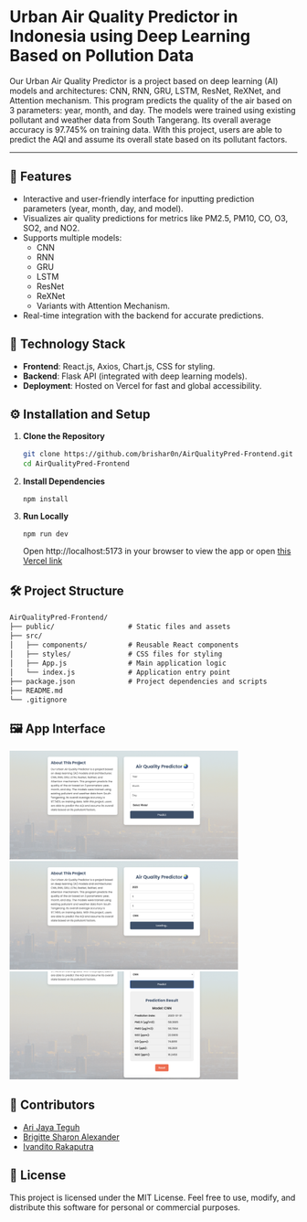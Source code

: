 # Urban Air Quality Predictor in Indonesia using Deep Learning Based on Pollution Data

Our Urban Air Quality Predictor is a project based on deep learning (AI) models and architectures: CNN, RNN, GRU, LSTM, ResNet, ReXNet, and Attention mechanism. This program predicts the quality of the air based on 3 parameters: year, month, and day. The models were trained using existing pollutant and weather data from South Tangerang. Its overall average accuracy is 97.745% on training data. With this project, users are able to predict the AQI and assume its overall state based on its pollutant factors.

---

## 🌟 Features
- Interactive and user-friendly interface for inputting prediction parameters (year, month, day, and model).
- Visualizes air quality predictions for metrics like PM2.5, PM10, CO, O3, SO2, and NO2.
- Supports multiple models:
  - CNN
  - RNN
  - GRU
  - LSTM
  - ResNet
  - ReXNet
  - Variants with Attention Mechanism.
- Real-time integration with the backend for accurate predictions.

## 🚀 Technology Stack
- **Frontend**: React.js, Axios, Chart.js, CSS for styling.
- **Backend**: Flask API (integrated with deep learning models).
- **Deployment**: Hosted on Vercel for fast and global accessibility.

## ⚙️ Installation and Setup
1. **Clone the Repository**  
   ```bash
   git clone https://github.com/brishar0n/AirQualityPred-Frontend.git
   cd AirQualityPred-Frontend
   ```

2. **Install Dependencies**
   ```
   npm install
   ```
   
3. **Run Locally**
   ```
   npm run dev
   ```
   Open http://localhost:5173 in your browser to view the app or open [this Vercel link](https://air-quality-pred-frontend.vercel.app)

## 🛠 Project Structure

```
AirQualityPred-Frontend/
├── public/                  # Static files and assets
├── src/
│   ├── components/          # Reusable React components
│   ├── styles/              # CSS files for styling
│   ├── App.js               # Main application logic
│   └── index.js             # Application entry point
├── package.json             # Project dependencies and scripts
├── README.md                
└── .gitignore               
```

## 🖼 App Interface
<img src="assets/UI1.png" width="400">
<img src="assets/UI2.png" width="400">
<img src="assets/UI3.png" width="400">

## 🤝 Contributors
- [Ari Jaya Teguh](https://github.com/Spacebone31)
- [Brigitte Sharon Alexander](https://github.com/brishar0n)
- [Ivandito Rakaputra](https://github.com/IvanditoRakaputra)

## 📄 License
This project is licensed under the MIT License.
Feel free to use, modify, and distribute this software for personal or commercial purposes.
